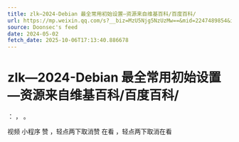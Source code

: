 ```yaml
---
title: zlk—2024-Debian 最全常用初始设置—资源来自维基百科/百度百科/
url: https://mp.weixin.qq.com/s?__biz=MzU5Njg5NzUzMw==&mid=2247489854&idx=2&sn=87d005b5d0783efffed360a5a78a2a5f
source: Doonsec's feed
date: 2024-05-02
fetch_date: 2025-10-06T17:13:40.886678
---
```


# zlk—2024-Debian 最全常用初始设置—资源来自维基百科/百度百科/

：
，
。

视频
小程序
赞
，轻点两下取消赞
在看
，轻点两下取消在看